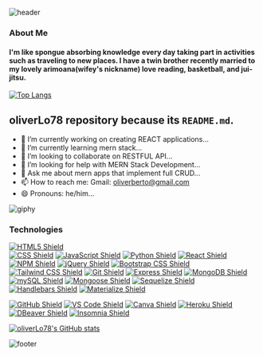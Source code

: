 ![header](https://capsule-render.vercel.app/api?type=rect&color=gradient&height=300&section=header&text=Hi%20There%20I'm%20Oliver👋&fontSize=70)

### About Me
#### I'm like spongue absorbing knowledge every day taking part in activities such as traveling to new places. I have a twin brother recently married to my lovely arimoana(wifey's nickname) love reading, basketball, and jui-jitsu.

[![Top Langs](https://github-readme-stats.vercel.app/api/top-langs/?username=oliverLo78)](https://github.com/oliverLo78/github-readme-stats)

## oliverLo78 repository because its `README.md`.


- 🔭 I’m currently working on creating REACT applications...
- 🌱 I’m currently learning mern stack...
- 👯 I’m looking to collaborate on RESTFUL API...
- 🤔 I’m looking for help with MERN Stack Development...
- 💬 Ask me about mern apps that implement full CRUD...
- 📫 How to reach me:  Gmail: [oliverberto@gmail.com](mailto:oliverberto@gmail.com)
- 😄 Pronouns: he/him...

![giphy](https://user-images.githubusercontent.com/109435666/209471570-a4a0aa6a-b203-4f81-bc51-ab2aae3ca784.gif)

### Technologies 

[![HTML5 Shield](https://img.shields.io/badge/HTML5-E34F26?&style=for-the-badge&logo=html5&logoColor=white)](https://developer.mozilla.org/en-US/docs/Glossary/HTML5)  
[![CSS Shield](https://img.shields.io/badge/CSS-1572B6?&style=for-the-badge&logo=css3&logoColor=white)](https://developer.mozilla.org/en-US/docs/Web/CSS) 
[![JavaScript Shield](https://img.shields.io/badge/JavaScript-F7DF1E?&style=for-the-badge&logo=javascript&logoColor=272727)](https://developer.mozilla.org/en-US/docs/Web/JavaScript) 
[![Python Shield](https://img.shields.io/badge/Python-306998?&style=for-the-badge&logo=python&logoColor=green)](https://developer.mozilla.org/en-US/docs/Web/Python)
[![React Shield](https://img.shields.io/badge/React-00bfff?&style=for-the-badge&logo=react&logoColor=lightblue)](https://developer.mozilla.org/en-US/docs/Web/React)
[![NPM Shield](https://img.shields.io/badge/NPM-333333?&style=for-the-badge&logo=npm&logoColor=white)](https://www.npmjs.com/) 
[![jQuery Shield](https://img.shields.io/badge/jQuery-0769AD?&style=for-the-badge&logo=jquery&logoColor=white)](https://jquery.com/) 
[![Bootstrap CSS Shield](https://img.shields.io/badge/Bootstrap_CSS-7952B3?&style=for-the-badge&logo=bootstrap&logoColor=white)](https://getbootstrap.com/) 
[![Tailwind CSS Shield](https://img.shields.io/badge/Tailwind_CSS-06B6D4?&style=for-the-badge&logo=tailwindcss&logoColor=white)](https://tailwindcss.com/) 
[![Git Shield](https://img.shields.io/badge/GIT-F05033?&style=for-the-badge&logo=git&logoColor=white)](https://git-scm.com/) 
[![Express Shield](https://img.shields.io/badge/Express-000000?&style=for-the-badge&logo=express&logoColor=white)](http://expressjs.com/) 
[![MongoDB Shield](https://img.shields.io/badge/MongoDB-47A248?&style=for-the-badge&logo=mongodb&logoColor=white)](https://www.mongodb.com/) 
[![mySQL Shield](https://img.shields.io/badge/mySQL-4479A1?&style=for-the-badge&logo=mysql&logoColor=white)](https://www.mysql.com/) 
[![Mongoose Shield](https://img.shields.io/badge/Mongoose-AA2929?&style=for-the-badge&logo=matrix&logoColor=white)](https://mongoosejs.com/) 
[![Sequelize Shield](https://img.shields.io/badge/Sequelize-52B0E7?&style=for-the-badge&logo=sequelize&logoColor=white)](https://sequelize.org/)  
[![Handlebars Shield](https://img.shields.io/badge/Handlebars-E34F26?&style=for-the-badge&logo=handlebars.js&logoColor=white)](https://handlebarsjs.com/)
[![Materialize Shield](https://img.shields.io/badge/Bulma_CSS-eb7374?&style=for-the-badge&logo=matomo&logoColor=white)](https://bulma.com/)

[![GitHub Shield](https://img.shields.io/badge/GitHub-121011?&style=for-the-badge&logo=github&logoColor=white)](https://github.com/) 
[![VS Code Shield](https://img.shields.io/badge/VS_Code-007ACC?&style=for-the-badge&logo=visual-studio-code&logoColor=white)](https://code.visualstudio.com/)
[![Canva Shield](https://img.shields.io/badge/Canva-333333?&style=for-the-badge&logo=canva)](https://www.canva.com/) 
[![Heroku Shield](https://img.shields.io/badge/Heroku-430098?&style=for-the-badge&logo=heroku&logoColor=white)](https://www.heroku.com/what) 
[![DBeaver Shield](https://img.shields.io/badge/DBeaver-58bbbd?&style=for-the-badge&logo=datadog&logoColor=white)](https://dbeaver.io/) 
[![Insomnia Shield](https://img.shields.io/badge/Insomnia-4000BF?&style=for-the-badge&logo=insomnia&logoColor=white)](https://docs.insomnia.rest/)

[![oliverLo78's GitHub stats](https://github-readme-stats.vercel.app/api?username=oliverLo78)](https://github.com/oliverLo78/github-readme-stats)

![footer](https://capsule-render.vercel.app/api?type=rect&color=gradient&height=300&section=footer&text=%20&fontSize=90)
